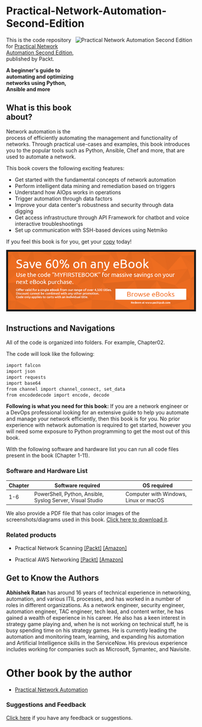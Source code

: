 # Practical-Network-Automation-Second-Edition

<a href=""><img src="https://packt-type-cloud.s3.amazonaws.com/uploads/sites/3188/2018/12/9781789955651.png" alt="Practical Network Automation Second Edition" height="256px" align="right"></a>

This is the code repository for [Practical Network Automation Second Edition](), published by Packt.

**A beginner's guide to automating and optimizing networks using Python, Ansible and more**

## What is this book about?
Network automation is the process of efficiently automating the management and functionality of networks. Through practical use-cases and examples, this book introduces you to the popular tools such as Python, Ansible, Chef and more, that are used to automate a network.

This book covers the following exciting features:
* Get started with the fundamental concepts of network automation
* Perform intelligent data mining and remediation based on triggers
* Understand how AIOps works in operations
* Trigger automation through data factors
* Improve your data center's robustness and security through data digging
* Get access infrastructure through API Framework for chatbot and voice interactive troubleshootings
* Set up communication with SSH-based devices using Netmiko

If you feel this book is for you, get your [copy](https://www.amazon.com/dp/1789343046) today!

<a href="https://www.packtpub.com/?utm_source=github&utm_medium=banner&utm_campaign=GitHubBanner"><img src="https://raw.githubusercontent.com/PacktPublishing/GitHub/master/GitHub.png" 
alt="https://www.packtpub.com/" border="5" /></a>

## Instructions and Navigations
All of the code is organized into folders. For example, Chapter02.

The code will look like the following:
```
import falcon
import json
import requests
import base64
from channel import channel_connect, set_data
from encodedecode import encode, decode

```

**Following is what you need for this book:**
If you are a network engineer or a DevOps professional looking for an extensive guide to help you automate and manage your network efficiently, then this book is for you. No prior experience with network automation is required to get started, however you will need some exposure to Python programming to get the most out of this book.

With the following software and hardware list you can run all code files present in the book (Chapter 1-11).
### Software and Hardware List
| Chapter | Software required | OS required |
| -------- | ------------------------------------ | ----------------------------------- |
| 1-6| PowerShell, Python, Ansible, Syslog Server, Visual Studio  | Computer with Windows, Linux or macOS |


We also provide a PDF file that has color images of the screenshots/diagrams used in this book. [Click here to download it](https://www.packtpub.com/sites/default/files/downloads/9781789955651_ColorImages.pdf).

### Related products <Paste books from the Other books you may enjoy section>
* Practical Network Scanning [[Packt]](https://www.packtpub.com/networking-and-servers/practical-network-scanning?utm_source=github&utm_medium=repository&utm_campaign=9781788839235) [[Amazon]](https://www.amazon.com/dp/1788839234)

* Practical AWS Networking [[Packt]](https://www.packtpub.com/virtualization-and-cloud/practical-aws-networking?utm_source=github&utm_medium=repository&utm_campaign=9781788398299) [[Amazon]](https://www.amazon.com/dp/1788398297)
## Get to Know the Authors
**Abhishek Ratan**
has around 16 years of technical experience in networking, automation, and various ITIL processes, and has worked in a number of roles in different organizations. As a network engineer, security engineer, automation engineer, TAC engineer, tech lead, and content writer, he has gained a wealth of experience in his career. He also has a keen interest in strategy game playing and, when he is not working on technical stuff, he is busy spending time on his strategy games. He is currently leading the automation and monitoring team, learning, and expanding his automation and Artificial Intelligence skills in the ServiceNow. His previous experience includes working for companies such as Microsoft, Symantec, and Navisite.

# Other book by the author
* [Practical Network Automation](https://www.packtpub.com/networking-and-servers/practical-network-automation?utm_source=github&utm_medium=repository&utm_campaign=9781788299466)

### Suggestions and Feedback
[Click here](https://docs.google.com/forms/d/e/1FAIpQLSdy7dATC6QmEL81FIUuymZ0Wy9vH1jHkvpY57OiMeKGqib_Ow/viewform) if you have any feedback or suggestions.

